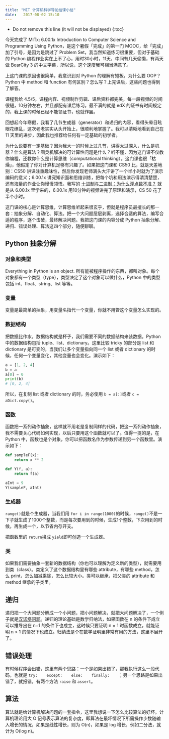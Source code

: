 ```yaml
---
title: "MIT 计算机科学导论结课小结"
date:   2017-08-02 15:10
---
```

* Do not remove this line (it will not be displayed) 
{:toc}

今天完成了 MITx: 6.00.1x Introduction to Computer Science and Programming Using Python，是这个暑假「完成」的第一门 MOOC，给「完成」加了引号，是因为是跳过了 Problem Set，我当然知道练习很重要，但对于基础的 Python 编程作业实在上不了心，用时30小时，11天，中间有几天偷懒，有两天做 BearCity 3 的中文字幕，所以说，这个速度我可相当满意了。

上这门课的原因也很简单，我意识到对 Python 的理解有短板，为什么要 OOP？Python 中 method 和 function 有何区别？怎么写？上完课后，这些问题也得到了解答。

课程我给 4.5/5，课程内容、视频制作剪辑、课后资料都完美，每一段视频的时间很短，10分钟左右，并且都配有课后练习。最不满的就是 edX 的证书有时间规定的，我上课的时候已经不能领证书，也就作罢。

回想起今年寒假，我看了几节生成器（generator）和递归的内容，看得头晕目眩眼花缭乱，这次老老实实从头开始上，很顺利地掌握了。我可以清晰地看到自己在 11 天里的进步，因此我也推荐给任何有一定基础的初学者。

为什么说要有一定基础？因为我大一的时候上过几节，讲得太过深入，什么是机器？什么是算法？图灵机解决的可计算性问题是什么？听不懂，因为这门课不仅教你编程，还教你什么是计算思维（computational thinking）。这门课也很「枯燥」，他假定了你对计算机足够有兴趣了。如果把这门课和 CS50 比，就是天差地别：CS50 讲课注重趣味性，然后你发现老师满头大汗讲了一个半小时就为了演示编码的意义；6.00.1x 讲究知识面和思维训练，把每个坑和用法演示得清清楚楚，还有海量的作业让你慢慢领悟。我写的 [十进制与二进制：为什么浮点数不准？](http://lijiawei.cc/2017/07/24/float/) 就是从 6.00.1x 里学来的，6.00.1x 用10分钟的视频讲完了原理和演示，CS 50 花了半个小时。

这门课的核心是计算思维，计算思维听起来很玄乎，但就是程序员最擅长的那一套：抽象分解、自动化、算法。把一个大问题层层剥离，选择合适的算法，编写合适的程序，逐个击破，最终解决问题。我把这门课的内容分成 Python 抽象分解、递归、错误处理、算法这四个部分，随便聊聊。

## Python 抽象分解
### 对象和类型
Everything in Python is an object. 所有能被程序操作的东西，都叫对象。每个对象都有一个类型（type），类型决定了这个对象可以做什么，Python 中的类型包括 int、float、string、list 等等。

### 变量
变量是最简单的抽象，用变量名指代一个变量，你就不用管这个变量怎么实现的。

### 数据结构
把数据比作水，数据结构就是杯子，我们需要不同的数据结构来装数据。Python 中的数据结构包括 tuple、list、dictionary。这里比较 tricky 的部分是 list 和 dictionary 是可变的，当我们让多个变量指向同一个 list 或者 dictionary 的时候，任何一个变量变化，其他变量也会变化。演示如下：

``` Python
a = [1, 2, 4]
b = a
a[0] = 0
print(b)
# [0, 2, 4]
```

所以，在复制 list 或者 dictionary 的时，务必使用 `b = a[:]`或者 `c = aDict.copy()`。

### 函数
函数把一系列动作抽象，这样就不用老是复制同样的代码，把这一系列动作抽象，我不需要关心代码如何实现，以后只要用这个函数就可以了。值得一提的是，在 Python 中，函数也是个对象，你可以把函数名作为参数传递到另一个函数里。演示如下：

``` Python
def sampleF(x):
    return x ** 2

def Y(f, a):
    return f(a)

aInt = 9
Y(sampleF, aInt)
```

### 生成器
`range()`就是个生成器，当我们用 `for i in range(1000)`的时候，`range()`不是一下子就生成了1000个整数，而是每次要用到的时候，生成1个整数，下次用到的时候，再生成一个，以节省内存开支。

把函数里的 `return`换成 `yield`即可创造一个生成器。

### 类
如果我们需要抽象一套新的数据结构（你也可以理解为定义新的类型），就需要用到类（class）。类定义了这个数据结构里有哪些 attribute，有哪些 method，怎么 print，怎么加减乘除，怎么比较大小。类可以继承，把父类的 attribute 和 method 继承的子类里。

## 递归
递归把一个大问题分解成一个小问题，把小问题解决，就把大问题解决了，一个例子就是[汉诺塔问题](http://lijiawei.cc/2017/07/25/hanoi/)。递归的理论基础是数学归纳法，如果函数在 n 的条件下成立可以推导出在 n+1 的条件下也成立，这时候只要证明 n = 1 时函数成立，就能证明 n > 1 的情况下也成立。归纳法是个在数学证明里非常有用的方法，这里不展开了。

## 错误处理
有时候程序会出错，这里有两个思路：一个是如果出错了，那我执行这么一段代码，也就是 `try:    except:    else:    finally:    `；另一个思路是如果出错了，就报错，有两个方法 `raise` 和 `assert`。

## 算法
算法就是给计算机解决问题的一套指令，这里我想说一下怎么比较算法的好坏。计算机理论用大 O 记号表示算法的复杂度，即算法在最坏情况下所需操作步数随输入增长的情况，如果是线性增长，则为 O(n)，如果是 log 增长，例如二分法，就计为 O(log n)。


















